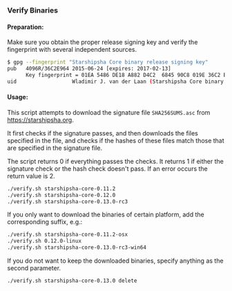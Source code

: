### Verify Binaries

#### Preparation:

Make sure you obtain the proper release signing key and verify the fingerprint with several independent sources.

```sh
$ gpg --fingerprint "Starshipsha Core binary release signing key"
pub   4096R/36C2E964 2015-06-24 [expires: 2017-02-13]
      Key fingerprint = 01EA 5486 DE18 A882 D4C2  6845 90C8 019E 36C2 E964
uid                  Wladimir J. van der Laan (Starshipsha Core binary release signing key) <laanwj@gmail.com>
```

#### Usage:

This script attempts to download the signature file `SHA256SUMS.asc` from https://starshipsha.org.

It first checks if the signature passes, and then downloads the files specified in the file, and checks if the hashes of these files match those that are specified in the signature file.

The script returns 0 if everything passes the checks. It returns 1 if either the signature check or the hash check doesn't pass. If an error occurs the return value is 2.


```sh
./verify.sh starshipsha-core-0.11.2
./verify.sh starshipsha-core-0.12.0
./verify.sh starshipsha-core-0.13.0-rc3
```

If you only want to download the binaries of certain platform, add the corresponding suffix, e.g.:

```sh
./verify.sh starshipsha-core-0.11.2-osx
./verify.sh 0.12.0-linux
./verify.sh starshipsha-core-0.13.0-rc3-win64
```

If you do not want to keep the downloaded binaries, specify anything as the second parameter.

```sh
./verify.sh starshipsha-core-0.13.0 delete
```
